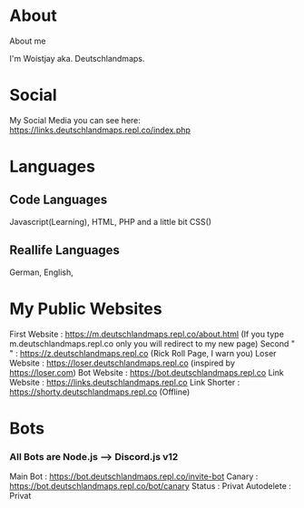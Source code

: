 # About
About me

I'm Woistjay aka. Deutschlandmaps.

# Social

My Social Media you can see here: https://links.deutschlandmaps.repl.co/index.php

# Languages

<h2> Code Languages</h2>

Javascript(Learning), HTML, PHP and a little bit CSS()

<h2>Reallife Languages</h2>

German, English,


# My Public Websites

First Website : https://m.deutschlandmaps.repl.co/about.html (If you type m.deutschlandmaps.repl.co only you will redirect to my new page)
Second "   "  : https://z.deutschlandmaps.repl.co (Rick Roll Page, I warn you)
Loser Website : https://loser.deutschlandmaps.repl.co (inspired by https://loser.com)
Bot Website   : https://bot.deutschlandmaps.repl.co 
Link Website  : https://links.deutschlandmaps.repl.co
Link Shorter  : https://shorty.deutschlandmaps.repl.co (Offline)

# Bots
<h3>All Bots are Node.js --> Discord.js v12 </h3>

Main Bot : https://bot.deutschlandmaps.repl.co/invite-bot
Canary   : https://bot.deutschlandmaps.repl.co/bot/canary 
Status   : Privat
Autodelete : Privat
